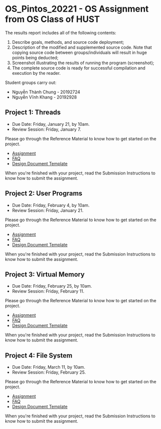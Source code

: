# OS_Pintos_20221 - OS Assignment from OS Class of HUST

The results report includes all of the following contents:
1. Describe goals, methods, and source code deployment;
2. Description of the modified and supplemented source code. Note that copying source code between groups/individuals will result in huge points being deducted;
3. Screenshot illustrating the results of running the program (screenshot);
4. The complete source code is ready for successful compilation and execution by the reader.

Student groups carry out:
- Nguyễn Thành Chung - 20192724
- Nguyễn Vĩnh Khang - 20192928

## Project 1: Threads
- Due Date: Friday, January 21, by 10am.
- Review Session: Friday, January 7.

Please go through the Reference Material to know how to get started on the project.

- [Assignment](https://www.scs.stanford.edu/22wi-cs212/labs/project.html)
- [FAQ](https://www.scs.stanford.edu/22wi-cs212/labs/project.html)
- [Design Document Template](https://www.scs.stanford.edu/22wi-cs212/labs/project.html)

When you're finished with your project, read the Submission Instructions to know how to submit the assignment.

## Project 2: User Programs
- Due Date: Friday, February 4, by 10am.
- Review Session: Friday, January 21.

Please go through the Reference Material to know how to get started on the project.

- [Assignment](https://www.scs.stanford.edu/22wi-cs212/labs/project.html)
- [FAQ](https://www.scs.stanford.edu/22wi-cs212/labs/project.html)
- [Design Document Template](https://www.scs.stanford.edu/22wi-cs212/labs/project.html)

When you're finished with your project, read the Submission Instructions to know how to submit the assignment.

## Project 3: Virtual Memory
- Due Date: Friday, February 25, by 10am.
- Review Session: Friday, February 11.

Please go through the Reference Material to know how to get started on the project.

- [Assignment](https://www.scs.stanford.edu/22wi-cs212/labs/project.html)
- [FAQ](https://www.scs.stanford.edu/22wi-cs212/labs/project.html)
- [Design Document Template](https://www.scs.stanford.edu/22wi-cs212/labs/project.html)

When you're finished with your project, read the Submission Instructions to know how to submit the assignment.

## Project 4: File System
- Due Date: Friday, March 11, by 10am.
- Review Session: Friday, February 25.

Please go through the Reference Material to know how to get started on the project.

- [Assignment](https://www.scs.stanford.edu/22wi-cs212/labs/project.html)
- [FAQ](https://www.scs.stanford.edu/22wi-cs212/labs/project.html)
- [Design Document Template](https://www.scs.stanford.edu/22wi-cs212/labs/project.html)

When you're finished with your project, read the Submission Instructions to know how to submit the assignment.
